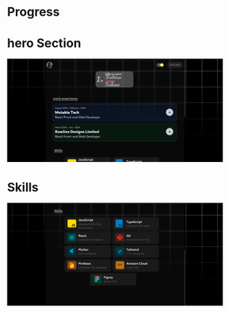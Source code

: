 <h1>Progress</h1>

<h1>hero Section</h1>
<img src="https://github.com/KubasuIvanSakwa/kubasuivansakwaprofile/blob/master/Screenshot%20from%202024-11-21%2017-08-35.png" />

<h1>Skills</h1>
<img src="https://github.com/KubasuIvanSakwa/kubasuivansakwaprofile/blob/master/Screenshot%20from%202024-11-21%2017-08-59.png" />



